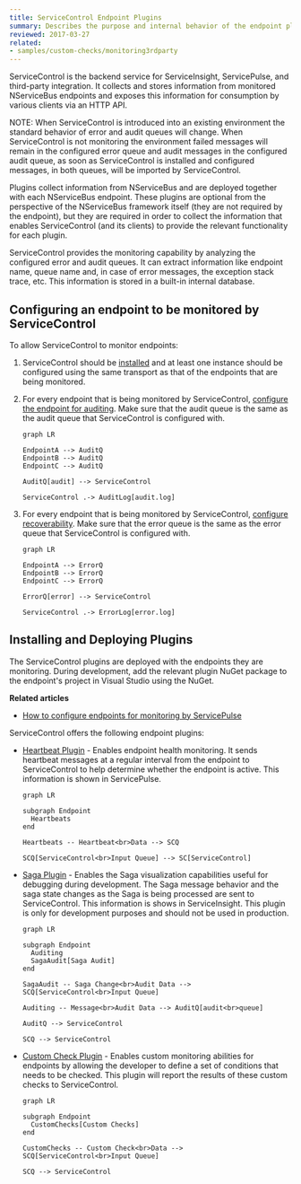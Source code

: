 ```yaml
---
title: ServiceControl Endpoint Plugins
summary: Describes the purpose and internal behavior of the endpoint plugins used by ServiceControl
reviewed: 2017-03-27
related:
- samples/custom-checks/monitoring3rdparty
---
```


ServiceControl is the backend service for ServiceInsight, ServicePulse, and third-party integration. It collects and stores information from monitored NServiceBus endpoints and exposes this information for consumption by various clients via an HTTP API.

NOTE: When ServiceControl is introduced into an existing environment the standard behavior of error and audit queues will change. When ServiceControl is not monitoring the environment failed messages will remain in the configured error queue and audit messages in the configured audit queue, as soon as ServiceControl is installed and configured messages, in both queues, will be imported by ServiceControl.

Plugins collect information from NServiceBus and are deployed together with each NServiceBus endpoint. These plugins are optional from the perspective of the NServiceBus framework itself (they are not required by the endpoint), but they are required in order to collect the information that enables ServiceControl (and its clients) to provide the relevant functionality for each plugin.

ServiceControl provides the monitoring capability by analyzing the configured error and audit queues. It can extract information like endpoint name, queue name and, in case of error messages, the exception stack trace, etc. This information is stored in a built-in internal database.


## Configuring an endpoint to be monitored by ServiceControl

To allow ServiceControl to monitor endpoints:

 1. ServiceControl should be [installed](/servicecontrol/installation.md) and at least one instance should be configured using the same transport as that of the endpoints that are being monitored.
 1. For every endpoint that is being monitored by ServiceControl, [configure the endpoint for auditing](/nservicebus/operations/auditing.md#configuring-auditing). Make sure that the audit queue is the same as the audit queue that ServiceControl is configured with.

	```mermaid
	graph LR
	
	EndpointA --> AuditQ 
	EndpointB --> AuditQ
	EndpointC --> AuditQ
	
	AuditQ[audit] --> ServiceControl 
	
	ServiceControl .-> AuditLog[audit.log]
	```

 3. For every endpoint that is being monitored by ServiceControl, [configure recoverability](/nservicebus/recoverability/). Make sure that the error queue is the same as the error queue that ServiceControl is configured with.

	```mermaid
	graph LR
	
	EndpointA --> ErrorQ 
	EndpointB --> ErrorQ
	EndpointC --> ErrorQ
	
	ErrorQ[error] --> ServiceControl 
	
	ServiceControl .-> ErrorLog[error.log]
	```


## Installing and Deploying Plugins

The ServiceControl plugins are deployed with the endpoints they are monitoring. During development, add the relevant plugin NuGet package to the endpoint's project in Visual Studio using the NuGet.

**Related articles**

 * [How to configure endpoints for monitoring by ServicePulse](/servicepulse/how-to-configure-endpoints-for-monitoring.md)

ServiceControl offers the following endpoint plugins:

 * [Heartbeat Plugin](heartbeat.md) - Enables endpoint health monitoring. It sends heartbeat messages at a regular interval from the endpoint to ServiceControl to help determine whether the endpoint is active. This information is shown in ServicePulse.

	```mermaid
	graph LR
	
	subgraph Endpoint
	  Heartbeats
	end
	
	Heartbeats -- Heartbeat<br>Data --> SCQ
	
	SCQ[ServiceControl<br>Input Queue] --> SC[ServiceControl]
	```

 * [Saga Plugin](saga-audit.md) - Enables the Saga visualization capabilities useful for debugging during development. The Saga message behavior and the saga state changes as the Saga is being processed are sent to ServiceControl. This information is shows in ServiceInsight. This plugin is only for development purposes and should not be used in production.

	```mermaid
	graph LR
	
	subgraph Endpoint
	  Auditing
	  SagaAudit[Saga Audit]
	end
	
	SagaAudit -- Saga Change<br>Audit Data --> SCQ[ServiceControl<br>Input Queue]
	
	Auditing -- Message<br>Audit Data --> AuditQ[audit<br>queue]
	
	AuditQ --> ServiceControl
	
	SCQ --> ServiceControl
	```

 * [Custom Check Plugin](custom-checks.md) - Enables custom monitoring abilities for endpoints by allowing the developer to define a set of conditions that needs to be checked. This plugin will report the results of these custom checks to ServiceControl.

	```mermaid
	graph LR
	
	subgraph Endpoint
	  CustomChecks[Custom Checks]
	end
	
	CustomChecks -- Custom Check<br>Data --> SCQ[ServiceControl<br>Input Queue]
	
	SCQ --> ServiceControl
	```

